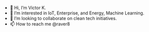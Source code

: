 - 👋 Hi, I’m Victor K.
- 👀 I’m interested in IoT, Enterprise, and Energy, Machine Learning.
- 💞️ I’m looking to collaborate on clean tech initiatives.
- 📫 How to reach me @raver8

